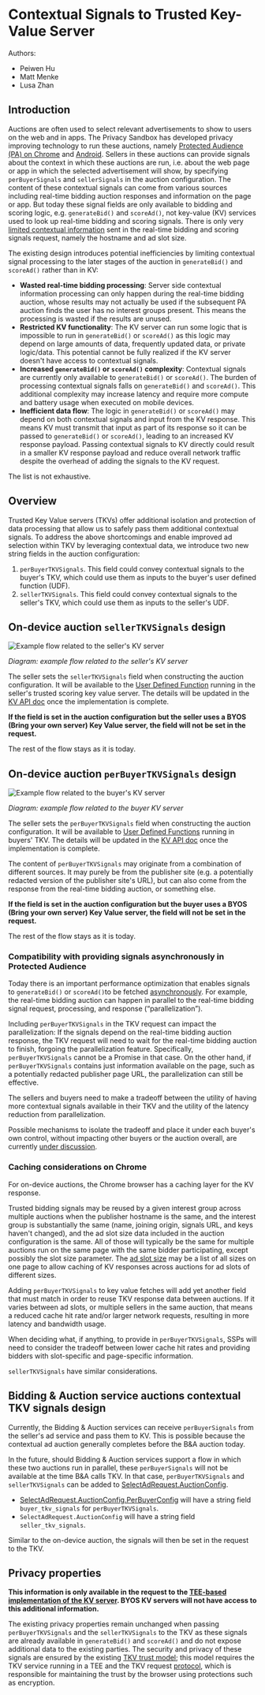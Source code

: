 # Contextual Signals to Trusted Key-Value Server

Authors:

-   Peiwen Hu
-   Matt Menke
-   Lusa Zhan

## **Introduction**

Auctions are often used to select relevant advertisements to show to users on the web and in apps.
The Privacy Sandbox has developed privacy improving technology to run these auctions, namely
[Protected Audience (PA) on Chrome](https://github.com/WICG/turtledove/blob/main/FLEDGE.md) and
[Android](https://developers.google.com/privacy-sandbox/private-advertising/protected-audience/android).
Sellers in these auctions can provide signals about the context in which these auctions are run,
i.e. about the web page or app in which the selected advertisement will show, by specifying
`perBuyerSignals` and `sellerSignals` in the auction configuration. The content of these contextual
signals can come from various sources including real-time bidding auction responses and information
on the page or app. But today these signal fields are only available to bidding and scoring logic,
e.g. `generateBid()` and `scoreAd()`, not key-value (KV) services used to look up real-time bidding
and scoring signals. There is only very
[limited contextual information](https://github.com/WICG/turtledove/blob/main/FLEDGE.md#31-fetching-real-time-data-from-a-trusted-server)
sent in the real-time bidding and scoring signals request, namely the hostname and ad slot size.

The existing design introduces potential inefficiencies by limiting contextual signal processing to
the later stages of the auction in `generateBid()` and `scoreAd()` rather than in KV:

-   **Wasted real-time bidding processing**: Server side contextual information processing can only
    happen during the real-time bidding auction, whose results may not actually be used if the
    subsequent PA auction finds the user has no interest groups present. This means the processing
    is wasted if the results are unused.
-   **Restricted KV functionality**: The KV server can run some logic that is impossible to run in
    `generateBid()` or `scoreAd()` as this logic may depend on large amounts of data, frequently
    updated data, or private logic/data. This potential cannot be fully realized if the KV server
    doesn't have access to contextual signals.
-   **Increased `generateBid()` or `scoreAd()` complexity**: Contextual signals are currently only
    available to `generateBid()` or `scoreAd()`. The burden of processing contextual signals falls
    on `generateBid()` and `scoreAd()`. This additional complexity may increase latency and require
    more compute and battery usage when executed on mobile devices.
-   **Inefficient data flow**: The logic in `generateBid()` or `scoreAd()` may depend on both
    contextual signals and input from the KV response. This means KV must transmit that input as
    part of its response so it can be passed to `generateBid()` or `scoreAd()`, leading to an
    increased KV response payload. Passing contextual signals to KV directly could result in a
    smaller KV response payload and reduce overall network traffic despite the overhead of adding
    the signals to the KV request.

The list is not exhaustive.

## **Overview**

Trusted Key Value servers (TKVs) offer additional isolation and protection of data processing that
allow us to safely pass them additional contextual signals. To address the above shortcomings and
enable improved ad selection within TKV by leveraging contextual data, we introduce two new string
fields in the auction configuration:

1. `perBuyerTKVSignals`. This field could convey contextual signals to the buyer's TKV, which could
   use them as inputs to the buyer's user defined function (UDF).
2. `sellerTKVSignals`. This field could convey contextual signals to the seller's TKV, which could
   use them as inputs to the seller's UDF.

## **On-device auction `sellerTKVSignals` design**

![Example flow related to the seller's KV server](assets/fledge_kv_server_sellertkvsignals_example_flow.png)

_Diagram: example flow related to the seller's KV server_

The seller sets the `sellerTKVSignals` field when constructing the auction configuration. It will be
available to the
[User Defined Function](https://github.com/privacysandbox/protected-auction-services-docs/blob/main/key_value_service_user_defined_functions.md)
running in the seller's trusted scoring key value server. The details will be updated in the
[KV API doc](https://github.com/WICG/turtledove/blob/main/FLEDGE_Key_Value_Server_API.md) once the
implementation is complete.

**If the field is set in the auction configuration but the seller uses a BYOS (Bring your own
server) Key Value server, the field will not be set in the request.**

The rest of the flow stays as it is today.

## **On-device auction `perBuyerTKVSignals` design**

![Example flow related to the buyer's KV server](assets/fledge_kv_server_buyertkvsignals_example_flow.png)

_Diagram: example flow related to the buyer KV server_

The seller sets the `perBuyerTKVSignals` field when constructing the auction configuration. It will
be available to
[User Defined Functions](https://github.com/privacysandbox/protected-auction-services-docs/blob/main/key_value_service_user_defined_functions.md)
running in buyers' TKV. The details will be updated in the
[KV API doc](https://github.com/WICG/turtledove/blob/main/FLEDGE_Key_Value_Server_API.md) once the
implementation is complete.

The content of `perBuyerTKVSignals` may originate from a combination of different sources. It may
purely be from the publisher site (e.g. a potentially redacted version of the publisher site's URL),
but can also come from the response from the real-time bidding auction, or something else.

**If the field is set in the auction configuration but the buyer uses a BYOS (Bring your own server)
Key Value server, the field will not be set in the request.**

The rest of the flow stays as it is today.

### **Compatibility with providing signals asynchronously in Protected Audience**

Today there is an important performance optimization that enables signals to `generateBid()` or
`scoreAd()`to be fetched
[asynchronously](https://github.com/WICG/turtledove/blob/main/FLEDGE.md#211-providing-signals-asynchronously).
For example, the real-time bidding auction can happen in parallel to the real-time bidding signal
request, processing, and response (“parallelization”).

Including `perBuyerTKVSignals` in the TKV request can impact the parallelization: If the signals
depend on the real-time bidding auction response, the TKV request will need to wait for the
real-time bidding auction to finish, forgoing the parallelization feature. Specifically,
`perBuyerTKVSignals` cannot be a Promise in that case. On the other hand, if `perBuyerTKVSignals`
contains just information available on the page, such as a potentially redacted publisher page URL,
the parallelization can still be effective.

The sellers and buyers need to make a tradeoff between the utility of having more contextual signals
available in their TKV and the utility of the latency reduction from parallelization.

Possible mechanisms to isolate the tradeoff and place it under each buyer's own control, without
impacting other buyers or the auction overall, are currently
[under discussion](https://github.com/privacysandbox/protected-auction-key-value-service/issues/72).

### **Caching considerations on Chrome**

For on-device auctions, the Chrome browser has a caching layer for the KV response.

Trusted bidding signals may be reused by a given interest group across multiple auctions when the
publisher hostname is the same, and the interest group is substantially the same (name, joining
origin, signals URL, and keys haven't changed), and the ad slot size data included in the auction
configuration is the same. All of those will typically be the same for multiple auctions run on the
same page with the same bidder participating, except possibly the slot size parameter. The
[ad slot size](https://github.com/WICG/turtledove/blob/main/FLEDGE.md#311-trusted-signals-server-with-byos-model)
may be a list of all sizes on one page to allow caching of KV responses across auctions for ad slots
of different sizes.

Adding `perBuyerTKVSignals` to key value fetches will add yet another field that must match in order
to reuse TKV response data between auctions. If it varies between ad slots, or multiple sellers in
the same auction, that means a reduced cache hit rate and/or larger network requests, resulting in
more latency and bandwidth usage.

When deciding what, if anything, to provide in `perBuyerTKVSignals`, SSPs will need to consider the
tradeoff between lower cache hit rates and providing bidders with slot-specific and page-specific
information.

`sellerTKVSignals` have similar considerations.

## **Bidding & Auction service auctions contextual TKV signals design**

Currently, the Bidding & Auction services can receive `perBuyerSignals` from the seller's ad service
and pass them to KV. This is possible because the contextual ad auction generally completes before
the B&A auction today.

In the future, should Bidding & Auction services support a flow in which these two auctions run in
parallel, these `perBuyerSignals` will not be available at the time B&A calls TKV. In that case,
`perBuyerTKVSignals` and `sellerTKVSignals` can be added to
[SelectAdRequest.AuctionConfig](https://github.com/privacysandbox/bidding-auction-servers/blob/68c22a0c61d8320b655328dcfe0b28c59fd69475/api/bidding_auction_servers.proto#L758).

-   [SelectAdRequest.AuctionConfig.PerBuyerConfig](https://github.com/privacysandbox/bidding-auction-servers/blob/68c22a0c61d8320b655328dcfe0b28c59fd69475/api/bidding_auction_servers.proto#L789)
    will have a string field `buyer_tkv_signals` for `perBuyerTKVSignals`.
-   `SelectAdRequest.AuctionConfig` will have a string field `seller_tkv_signals`.

Similar to the on-device auction, the signals will then be set in the request to the TKV.

## **Privacy properties**

**This information is only available in the request to the
[TEE-based implementation of the KV server](https://github.com/privacysandbox/protected-auction-key-value-service/tree/main).
BYOS KV servers will not have access to this additional information.**

The existing privacy properties remain unchanged when passing `perBuyerTKVSignals` and the
`sellerTKVSignals` to the TKV as these signals are already available in `generateBid()` and
`scoreAd()` and do not expose additional data to the existing parties. The security and privacy of
these signals are ensured by the existing
[TKV trust model](https://github.com/privacysandbox/protected-auction-services-docs/blob/main/key_value_service_trust_model.md);
this model requires the TKV service running in a TEE and the TKV request
[protocol](https://github.com/WICG/turtledove/blob/main/FLEDGE_Key_Value_Server_API.md), which is
responsible for maintaining the trust by the browser using protections such as encryption.
